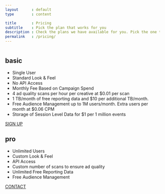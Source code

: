 ```yaml
---
layout      : default
type        : content

title       : Pricing
subtitle    : Pick the plan that works for you
description : Check the plans we have available for you. Pick the one that best suits your needs. Contact us in case you have any question.
permalink   : /pricing/
---
```



<div data-role='pricing'>
  <div data-role='basic'>
    <img />
    <h2>basic</h2>
    <ul>
      <li>Single User</li>
      <li>Standard Look & Feel</li>
      <li>No API Access</li>
      <li>Monthly Fee Based on Campaign Spend</li>
      <li>4 ad quality scans per hour per creative at $0.01 per scan</li>
      <li>1 TB/month of free reporting data and $10 per additional TB/month.</li>
      <li>Free Audience Management up to 1M users/month. Extra users per month at $0.06 CPM</li>
      <li>Storage of Session Level Data for $1 per 1 million events</li>
    </ul>
    <a href='https://console.mediasmart.io/signup?%REFERER%' class='button large primary signup-link'>SIGN UP</a>
  </div>

  <div data-role='pro'>
    <img />
    <h2>pro</h2>
    <ul>
      <li>Unlimited Users</li>
      <li>Custom Look & Feel</li>
      <li>API Access</li>
      <li>Custom number of scans to ensure ad quality</li>
      <li>Unlimited Free Reporting Data</li>
      <li>Free Audience Management</li>
    </ul>
    <a href='/contact' class='button large'>CONTACT</a>
  </div>
</div>
